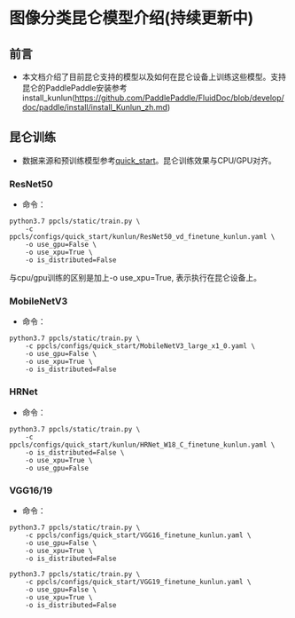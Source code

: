 # 图像分类昆仑模型介绍(持续更新中)

## 前言

* 本文档介绍了目前昆仑支持的模型以及如何在昆仑设备上训练这些模型。支持昆仑的PaddlePaddle安装参考install_kunlun(https://github.com/PaddlePaddle/FluidDoc/blob/develop/doc/paddle/install/install_Kunlun_zh.md)

## 昆仑训练
* 数据来源和预训练模型参考[quick_start](../quick_start/quick_start_classification_new_user.md)。昆仑训练效果与CPU/GPU对齐。

### ResNet50
* 命令：

```shell
python3.7 ppcls/static/train.py \
    -c ppcls/configs/quick_start/kunlun/ResNet50_vd_finetune_kunlun.yaml \
    -o use_gpu=False \
    -o use_xpu=True \
    -o is_distributed=False
```

与cpu/gpu训练的区别是加上-o use_xpu=True, 表示执行在昆仑设备上。

### MobileNetV3
* 命令：

```shell
python3.7 ppcls/static/train.py \
    -c ppcls/configs/quick_start/MobileNetV3_large_x1_0.yaml \
    -o use_gpu=False \
    -o use_xpu=True \
    -o is_distributed=False
```

### HRNet
* 命令：

```shell
python3.7 ppcls/static/train.py \
    -c ppcls/configs/quick_start/kunlun/HRNet_W18_C_finetune_kunlun.yaml \
    -o is_distributed=False \
    -o use_xpu=True \
    -o use_gpu=False
```


### VGG16/19
* 命令：

```shell
python3.7 ppcls/static/train.py \
    -c ppcls/configs/quick_start/VGG16_finetune_kunlun.yaml \
    -o use_gpu=False \
    -o use_xpu=True \
    -o is_distributed=False
```
```shell
python3.7 ppcls/static/train.py \
    -c ppcls/configs/quick_start/VGG19_finetune_kunlun.yaml \
    -o use_gpu=False \
    -o use_xpu=True \
    -o is_distributed=False
```
